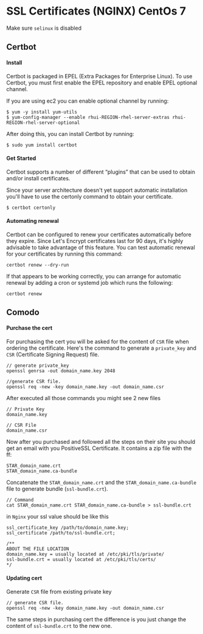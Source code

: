 SSL Certificates (NGINX) CentOs 7
=======

Make sure `selinux` is disabled

## Certbot

#### Install
Certbot is packaged in EPEL (Extra Packages for Enterprise Linux). To use Certbot, you must first enable the EPEL repository and enable EPEL optional channel.

If you are using ec2 you can enable optional channel by running:

```
$ yum -y install yum-utils
$ yum-config-manager --enable rhui-REGION-rhel-server-extras rhui-REGION-rhel-server-optional
```
After doing this, you can install Certbot by running:

`$ sudo yum install certbot`

#### Get Started
Certbot supports a number of different “plugins” that can be used to obtain and/or install certificates.

Since your server architecture doesn't yet support automatic installation you'll have to use the certonly command to obtain your certificate.

`$ certbot certonly`

#### Automating renewal
Certbot can be configured to renew your certificates automatically before they expire. Since Let's Encrypt certificates last for 90 days, it's highly advisable to take advantage of this feature. You can test automatic renewal for your certificates by running this command:

`certbot renew --dry-run`

If that appears to be working correctly, you can arrange for automatic renewal by adding a cron or systemd job which runs the following:

`certbot renew `

## Comodo

#### Purchase the cert

For purchasing the cert you will be asked for the content of `CSR` file when ordering the certificate. Here's the command to generate a `private_key` and `CSR` (Certificate Signing Request) file.

```
// generate private_key
openssl genrsa -out domain_name.key 2048

//generate CSR file.
openssl req -new -key domain_name.key -out domain_name.csr
```

After executed all those commands you might see 2 new files

```
// Private Key
domain_name.key

// CSR File
domain_name.csr
```

Now after you purchased and followed all the steps on their site you should get an email with you PositiveSSL Certificate. It contains a zip file with the ff:

```
STAR_domain_name.crt
STAR_domain_name.ca-bundle
```

Concatenate the `STAR_domain_name.crt` and the `STAR_domain_name.ca-bundle` file to generate bundle (`ssl-bundle.crt`).

```
// Command
cat STAR_domain_name.crt STAR_domain_name.ca-bundle > ssl-bundle.crt
```

in `Nginx` your ssl value should be like this

```
ssl_certificate_key /path/to/domain_name.key;
ssl_certificate /path/to/ssl-bundle.crt;

/**
ABOUT THE FILE LOCATION
domain_name.key = usually located at /etc/pki/tls/private/
ssl-bundle.crt = usually located at /etc/pki/tls/certs/
*/
```

#### Updating cert

Generate `CSR` file from existing private key

```
// generate CSR file.
openssl req -new -key domain_name.key -out domain_name.csr
```

The same steps in purchasing cert the difference is you just change the content of `ssl-bundle.crt` to the new one.
